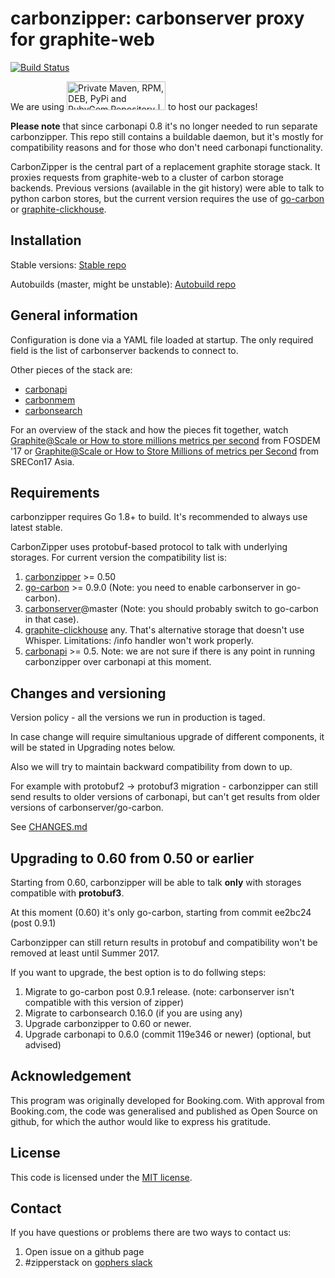 carbonzipper: carbonserver proxy for graphite-web
=================================================

[![Build Status](https://travis-ci.org/go-graphite/carbonzipper.svg?branch=master)](https://travis-ci.org/go-graphite/carbonzipper)

We are using <a href="https://packagecloud.io/"><img alt="Private Maven, RPM, DEB, PyPi and RubyGem Repository | packagecloud" height="46" src="https://packagecloud.io/images/packagecloud-badge.png" width="158" /></a> to host our packages!

**Please note** that since carbonapi 0.8 it's no longer needed to run separate carbonzipper. This repo still contains a buildable daemon, but it's mostly for compatibility reasons and for those who don't need carbonapi functionality.

CarbonZipper is the central part of a replacement graphite storage stack.  It
proxies requests from graphite-web to a cluster of carbon storage backends.
Previous versions (available in the git history) were able to talk to python
carbon stores, but the current version requires the use of
[go-carbon](https://github.com/lomik/go-carbon) or [graphite-clickhouse](https://github.com/lomik/graphite-clickhouse).


Installation
------------

Stable versions: [Stable repo](https://packagecloud.io/go-graphite/stable/install)

Autobuilds (master, might be unstable): [Autobuild repo](https://packagecloud.io/go-graphite/autobuilds/install)

General information
-------------------
Configuration is done via a YAML file loaded at startup.  The only required
field is the list of carbonserver backends to connect to.

Other pieces of the stack are:
   - [carbonapi](https://github.com/go-graphite/carbonapi)
   - [carbonmem](https://github.com/go-graphite/carbonmem)
   - [carbonsearch](https://github.com/kanatohodets/carbonsearch)

For an overview of the stack and how the pieces fit together, watch
[Graphite@Scale or How to store millions metrics per second](https://fosdem.org/2017/schedule/event/graphite_at_scale/)
from FOSDEM '17 or [Graphite@Scale or How to Store Millions of metrics per Second](https://www.usenix.org/conference/srecon17asia/program/presentation/smirnov) from SRECon17 Asia.

Requirements
------------

carbonzipper requires Go 1.8+ to build. It's recommended to always use latest stable.

CarbonZipper uses protobuf-based protocol to talk with underlying storages. For current version the compatibility list is:

1. [carbonzipper](https://github.com/go-graphite/carbonzipper) >= 0.50
2. [go-carbon](https://github.com/lomik/go-carbon) >= 0.9.0 (Note: you need to enable carbonserver in go-carbon).
3. [carbonserver](https://github.com/grobian/carbonserver)@master (Note: you should probably switch to go-carbon in that case).
4. [graphite-clickhouse](https://github.com/lomik/graphite-clickhouse) any. That's alternative storage that doesn't use Whisper. Limitations: /info handler won't work properly.
5. [carbonapi](https://github.com/go-graphite/carbonapi) >= 0.5. Note: we are not sure if there is any point in running carbonzipper over carbonapi at this moment.

Changes and versioning
----------------------

Version policy - all the versions we run in production is taged.

In case change will require simultanious upgrade of different components, it will be stated in Upgrading notes below.

Also we will try to maintain backward compatibility from down to up.

For example with protobuf2 -> protobuf3 migration - carbonzipper can still send results to older versions of carbonapi, but can't get results from older versions of carbonserver/go-carbon.

See [CHANGES.md](https://github.com/go-graphite/carbonzipper/blob/master/CHANGES.md)

Upgrading to 0.60 from 0.50 or earlier
--------------------------------------

Starting from 0.60, carbonzipper will be able to talk **only** with storages compatible with **protobuf3**.

At this moment (0.60) it's only go-carbon, starting from commit ee2bc24 (post 0.9.1)

Carbonzipper can still return results in protobuf and compatibility won't be removed at least until Summer 2017.

If you want to upgrade, the best option is to do follwing steps:

1. Migrate to go-carbon post 0.9.1 release. (note: carbonserver isn't compatible with this version of zipper)
2. Migrate to carbonsearch 0.16.0 (if you are using any)
3. Upgrade carbonzipper to 0.60 or newer.
4. Upgrade carbonapi to 0.6.0 (commit 119e346 or newer) (optional, but advised)


Acknowledgement
---------------
This program was originally developed for Booking.com.  With approval
from Booking.com, the code was generalised and published as Open Source
on github, for which the author would like to express his gratitude.

License
-------

This code is licensed under the [MIT license](https://github.com/go-graphite/carbonzipper/blob/master/LICENSE).


Contact
-------

If you have questions or problems there are two ways to contact us:

1. Open issue on a github page
2. #zipperstack on [gophers slack](https://invite.slack.golangbridge.org/)
